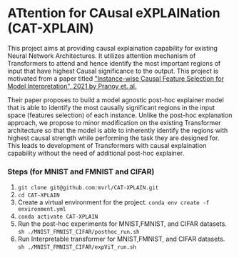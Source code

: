 # ATtention for CAusal eXPLAINation (CAT-XPLAIN)
This project aims at providing causal explaination capability for existing Neural Network Architectures. It utilizes attention mechanism of Transformers to attend and hence identify the most important regions of input that have highest Causal significance to the output. This project is motivated from a paper titled ["Instance-wise Causal Feature Selection for Model Interpretation", 2021 by Pranoy et. al.](https://openaccess.thecvf.com/content/CVPR2021W/CiV/papers/Panda_Instance-Wise_Causal_Feature_Selection_for_Model_Interpretation_CVPRW_2021_paper.pdf) 

Their paper proposes to build a model agnostic post-hoc explainer model that is able to identify the most causally significant regions in the input space (features selection) of each instance. Unlike the post-hoc explanation approach, we propose to minor modification on the existing Transformer architecture so that the model is able to inherently identify the regions with highest causal strength while performing the task they are designed for. This leads to development of Transformers with causal explaination capability without the need of additional post-hoc explainer.


### Steps (for MNIST and FMNIST and CIFAR)

1. `git clone git@github.com:mvrl/CAT-XPLAIN.git`
2. `cd CAT-XPLAIN`
3. Create a virtual environment for the project.
    `conda env create -f environment.yml`
4.  `conda activate CAT-XPLAIN`
5. Run the post-hoc experiments for MNIST,FMNIST, and CIFAR datasets.\
    `sh ./MNIST_FMNIST_CIFAR/posthoc_run.sh`
6. Run Interpretable transformer  for MNIST,FMNIST, and CIFAR datasets.\
    `sh ./MNIST_FMNIST_CIFAR/expViT_run.sh`
